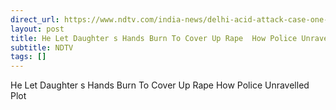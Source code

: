 ```yaml
---
direct_url: https://www.ndtv.com/india-news/delhi-acid-attack-case-one-arrow-many-targets-how-cops-unravelled-plot-behind-fake-acid-attack-9529565#publisher=newsstand
layout: post
title: He Let Daughter s Hands Burn To Cover Up Rape  How Police Unravelled Plot
subtitle: NDTV
tags: []
---
```


He Let Daughter s Hands Burn To Cover Up Rape  How Police Unravelled Plot
